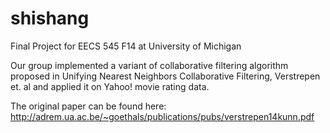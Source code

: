 shishang
========

Final Project for EECS 545 F14 at University of Michigan

Our group implemented a variant of collaborative filtering algorithm proposed in Unifying Nearest Neighbors Collaborative Filtering, Verstrepen et. al and applied it on Yahoo! movie rating data. 

The original paper can be found here: http://adrem.ua.ac.be/~goethals/publications/pubs/verstrepen14kunn.pdf
